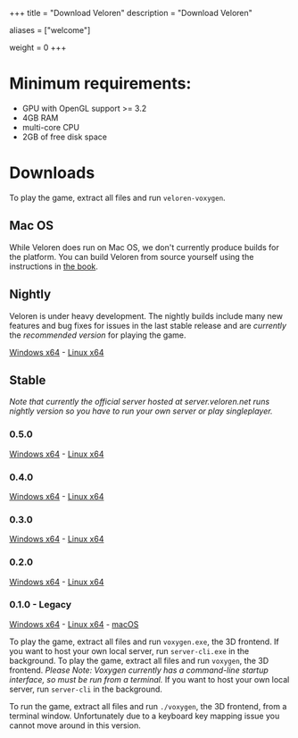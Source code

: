 +++
title = "Download Veloren"
description = "Download Veloren"

aliases = ["welcome"]

weight = 0
+++

# Minimum requirements:
- GPU with OpenGL support >= 3.2
- 4GB RAM
- multi-core CPU
- 2GB of free disk space

# Downloads

To play the game, extract all files and run `veloren-voxygen`.

## Mac OS
While Veloren does run on Mac OS, we don't currently produce builds for the platform. You can build Veloren from source yourself using the instructions in [the book](https://book.veloren.net).

## Nightly

Veloren is under heavy development. The nightly builds include many new features and bug fixes for issues in the last stable release and are *currently* the *recommended version* for playing the game.

[Windows x64](https://download.veloren.net/latest/windows) -
[Linux x64](https://download.veloren.net/latest/linux)

## Stable

*Note that currently the official server hosted at server.veloren.net runs nightly version so you have to run your own server or play singleplayer.*

### 0.5.0

[Windows x64](https://veloren.sfo2.cdn.digitaloceanspaces.com/releases/0.5.0-windows.zip) - 
[Linux x64](https://veloren.sfo2.cdn.digitaloceanspaces.com/releases/0.5.0-linux.tar.gz)

### 0.4.0

[Windows x64](https://veloren.sfo2.cdn.digitaloceanspaces.com/releases/0.4.0-windows.zip) - 
[Linux x64](https://veloren.sfo2.cdn.digitaloceanspaces.com/releases/0.4.0-linux.tar.gz)

### 0.3.0

[Windows x64](https://veloren.sfo2.cdn.digitaloceanspaces.com/releases/0.3.0-windows.zip) - 
[Linux x64](https://veloren.sfo2.cdn.digitaloceanspaces.com/releases/0.3.0-linux.tar.gz)

### 0.2.0

[Windows x64](https://veloren.sfo2.cdn.digitaloceanspaces.com/releases/0.2.0-windows.zip) -
[Linux x64](https://veloren.sfo2.cdn.digitaloceanspaces.com/releases/0.2.0-linux.tar.gz)

### 0.1.0 - Legacy

[Windows x64](https://gitlab.com/veloren/game/-/jobs/artifacts/v0.1.0/download?job=stable-windows-optimized) -
[Linux x64](https://gitlab.com/veloren/game/-/jobs/artifacts/v0.1.0/download?job=stable-linux-optimized) -
[macOS](/download/macos.zip)

To play the game, extract all files and run `voxygen.exe`, the 3D frontend.
If you want to host your own local server, run `server-cli.exe` in the background.
To play the game, extract all files and run `voxygen`, the 3D frontend.
*Please Note: Voxygen currently has a command-line startup interface, so must be run from a terminal.*
If you want to host your own local server, run `server-cli` in the background.

To run the game, extract all files and run `./voxygen`, the 3D frontend, from a terminal window.
Unfortunately due to a keyboard key mapping issue you cannot move around in this version.
